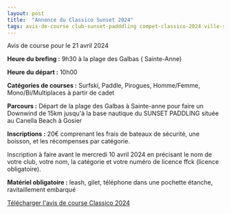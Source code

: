 ```yaml
---
layout: post
title:  "Annonce du Classico Sunset 2024"
tags: avis-de-course club-sunset-padddling compet-classico-2024 ville-sainte-anne ville-gosier
---
```


Avis de course pour le 21 avril 2024

**Heure du brefing :** 9h30 à la plage des Galbas ( Sainte-Anne)

**Heure du départ :** 10h00

**Catégories de courses :** Surfski, Paddle, Pirogues,
Homme/Femme,
Mono/Bi/Multiplaces à partir de cadet

**Parcours :** Départ de la plage des Galbas à Sainte-anne pour faire un Downwind de 15km
jusqu'à la base nautique du SUNSET PADDLING située au Canella Beach à Gosier

**Inscriptions :** 20€ comprenant les frais de bateaux de sécurité, une boisson, et les récompenses par
catégorie.

Inscription à faire avant le mercredi 10 avril 2024 en
précisant le nom de votre club, votre nom, la catégorie et votre numéro de licence ffck
(licence obligatoire).

**Matériel obligatoire :** leash, gilet, téléphone dans une pochette étanche, ravitaillement embarqué

[Télécharger l'avis de course Classico 2024](/assets/SunsetPaddling/2024-classico-sunset-avis.pdf)
